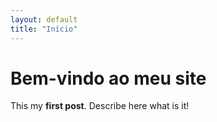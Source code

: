 ```yaml
---
layout: default
title: "Início"
---
```


# Bem-vindo ao meu site

 This my **first post**. Describe here what is it!
